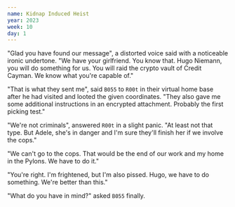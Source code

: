 ```yaml
---
name: Kidnap Induced Heist
year: 2023
week: 10
day: 1
---
```


"Glad you have found our message", a distorted voice said with a noticeable
ironic undertone. "We have your girlfriend. You know that. Hugo Niemann, you
will do something for us. You will raid the crypto vault of Credit Cayman. We
know what you're capable of."

"That is what they sent me", said `B055` to `R00t` in their virtual home base
after he had visited and looted the given coordinates. "They also gave me some
additional instructions in an encrypted attachment. Probably the first picking
test."

"We're not criminals", answered `R00t` in a slight panic. "At least not that
type. But Adele, she's in danger and I'm sure they'll finish her if we involve
the cops."

"We can't go to the cops. That would be the end of our work and my home in the
Pylons. We have to do it."

"You're right. I'm frightened, but I'm also pissed. Hugo, we have to do
something. We're better than this."

"What do you have in mind?" asked `B055` finally.

